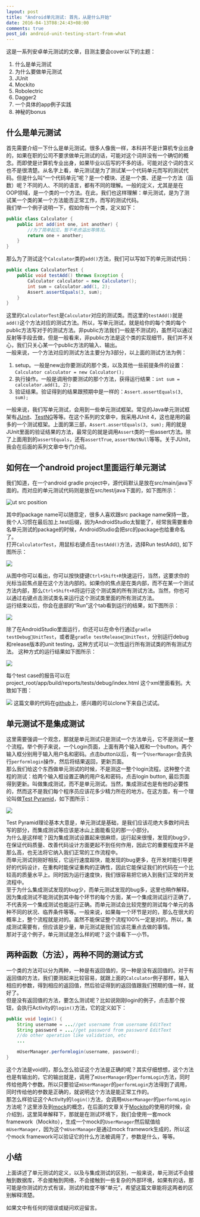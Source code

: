 ```yaml
---
layout: post
title: "Android单元测试: 首先，从是什么开始"
date: 2016-04-13T08:24:43+08:00
comments: true
post_id: android-unit-testing-start-from-what
---
```


这是一系列安卓单元测试的文章，目测主要会cover以下的主题：

1. 什么是单元测试
2. 为什么要做单元测试
3. JUnit
4. Mockito
5. Robolectric
6. Dagger2
7. 一个具体的app例子实践
8. 神秘的bonus

## 什么是单元测试
首先需要介绍一下什么是单元测试。很多人像我一样，本科并不是计算机专业出身的，如果在职的公司不要求做单元测试的话，可能对这个词并没有一个确切的概念。而即使是计算机专业出身，如果毕业以后写的不多的话，可能对这个词的含义也不是很清楚。从名字上看，单元测试是为了测试某一个代码单元而写的测试代码。但是什么叫“一个代码单元”呢？是一个模块、还是一个类、还是一个方法（函数）呢？不同的人、不同的语言，都有不同的理解。一般的定义，尤其是是在OOP领域，是一个类的一个方法。在此，我们也这样理解：单元测试，是为了测试某一个类的某一个方法能否正常工作，而写的测试代码。  
我们举一个例子说明一下，假如你有一个类，定义如下：

```java
public class Calculator {
    public int add(int one, int another) {
        //为了简单起见，暂不考虑溢出等情况。
        return one + another;
    }
}
```

那么为了测试这个`Calculator`类的`add()`方法，我们可以写如下的单元测试代码：

```java
public class CalculatorTest {
    public void testAdd() throws Exception {
        Calculator calculator = new Calculator();
        int sum = calculator.add(1, 2);
        Assert.assertEquals(3, sum);
    }
}
```

这里的`CalculatorTest`是`Calculator`对应的测试类。而这里的`testAdd()`就是`add()`这个方法对应的测试方法。所以，写单元测试，就是给你的每个类的每个public方法写对于的测试方法。非public方法我们一般是不测试的，虽然可以通过反射等手段去做，但是一般看来，非public方法是这个类的实现细节，我们并不关心，我们只关心某一个public方法的输入、输出。  
一般来说，一个方法对应的测试方法主要分为3部分，以上面的测试方法为例：

1. setup。一般是new出你要测试的那个类，以及其他一些前提条件的设置：`Calculator calculator = new Calculator();`
2. 执行操作。一般是调用你要测试的那个方法，获得运行结果：`int sum = calculator.add(1, 2);`
3. 验证结果。验证得到的结果跟预期中是一样的：`Assert.assertEquals(3, sum);`

一般来说，我们写单元测试，会用到一些单元测试框架。常见的Java单元测试框架有[JUnit](http://junit.org/junit4/)、[TestNG](http://testng.org/doc/index.html)等等。在这个系列的文章中，我采用JUnit 4，这也是用的最多的一个测试框架。上面的第三部，`Assert.assertEquals(3, sum);` 用的就是JUnit里面的验证结果的方法，最常见的就是调用`Assert`类的一些assert方法。除了上面用到的`assertEquals`，还有`assertTrue`, `assertNotNull`等等。关于JUnit，我会在后面的系列文章中专门介绍。

## 如何在一个android project里面运行单元测试

我们知道，在一个android gradle project中，源代码默认是放在src/main/java下面的。而对应的单元测试代码则是放在src/test/java下面的，如下图所示：

![ut src position](http://7xod3k.com1.z0.glb.clouddn.com/ykszhwpverjpiwlnutkgssuztopwhkoo)

其中的package name可以随意定，很多人喜欢跟src package name保持一致，我个人习惯在最后加上.test后缀，因为AndroidStudio太智能了，经常我需要重命名单元测试的package的时候，AndroidStudio会把src的package也给重命名了。  
打开`CalculatorTest`，用鼠标右键点击`testAdd()`方法，选择Run testAdd(), 如下图所示：

![](http://7xod3k.com1.z0.glb.clouddn.com/wcnytvwnygfojzjowhigubdmzrbbrjix)

从图中你可以看出，你可以按快捷键`Ctrl+Shift+R`快速运行，当然，这要求你的光标当前焦点是在这个方法内部的。如果你的焦点是在类内部，而不在某一个测试方法内部，那么`Ctrl+Shift+R`将运行这个测试类的所有测试方法。当然，你也可以通过右键点击测试类名来运行这个测试类里面的所有测试方法。  
运行结束以后，你会在底部的“Run”这个tab看到运行的结果，如下图所示：

![](http://7xod3k.com1.z0.glb.clouddn.com/kpscjaojwbuhmyiciefsyhwfccuialkz)

除了在AndroidStudio里面运行，你还可以在命令行通过`gradle testDebugUnitTest`，或者是`gradle testReleaseUnitTest`，分别运行debug和release版本的unit testing，这种方式可以一次性运行所有测试类的所有测试方法。 这种方式的运行结果如下图所示：

![](http://7xod3k.com1.z0.glb.clouddn.com/hfdcufppwnpkuhuxaqowjrcigdszmmiv)

每个test case的报告可以在project_root/app/build/reports/tests/debug/index.html 这个xml里面看到。大致如下图：

![](http://7xod3k.com1.z0.glb.clouddn.com/rbmvgkjgfnxyjbzktnsgwgkzwncduhut)
这篇文章的代码在[github](https://github.com/ChrisZou/android-unit-testing-tutorial)上，感兴趣的可以clone下来自己试试。

## 单元测试不是集成测试
这里需要强调一个观念，那就是单元测试只是测试一个方法单元，它不是测试一整个流程。举个例子来说，一个Login页面，上面有两个输入框和一个button。两个输入框分别用于输入用户名和密码。点击button以后，有一个`UserManager`会去执行`performlogin`操作，然后将结果返回，更新页面。  
那么我们给这个东西做单元测试的时候，不是测这一整个login流程。这种整个流程的测试：给两个输入框设置正确的用户名和密码，点击login button, 最后页面得到更新。叫做集成测试，而不是单元测试。当然，集成测试也是有他的必要性的，然而这不是我们每个程序员应该花多少精力所在的地方。在这方面，有一个理论叫做[Test Pyramid](http://martinfowler.com/bliki/TestPyramid.html)，如下图所示：

![](http://7xod3k.com1.z0.glb.clouddn.com/qtijqabixtlihxsuujkwnlzelrqnwqnz)

Test Pyramid理论基本大意是，单元测试是基础，是我们应该花绝大多数时间去写的部分，而集成测试等应该是冰山上面能看见的那一小部分。  
为什么是这样呢？因为集成测试设置起来很麻烦，运行起来很慢，发现的bug少，在保证代码质量、改善代码设计方面更起不到任何作用，因此它的重要程度并不是那么高，也无法将它纳入我们正常的工作流程中。  
而单元测试则刚好相反，它运行速度超快，能发现的bug更多，在开发时能引导更好的代码设计，在重构时能保证重构的正确性，因此它能保证我们的代码在一个比较高的质量水平上。同时因为运行速度快，我们很容易把它纳入到我们正常的开发流程中。  
至于为什么集成测试发现的bug少，而单元测试发现的bug多，这里也稍作解释，因为集成测试不能测试到其中每个环节的每个方面，某一个集成测试运行正确了，不代表另一个集成测试也能运行正确。而单元测试会比较完整的测试每个单元的各种不同的状况、临界条件等等。一般来说，如果每一个环节是对的，那么在很大的概率上，整个流程就是对的。虽然不能保证整个流程100%一定是对的。所以，集成测试需要有，但应该是少量，单元测试是我们应该花重点去做的事情。  
那对于这个例子，单元测试是怎么样的呢？这个请看下一小节。

## 两种函数（方法），两种不同的测试方式
一个类的方法可以分为两种，一种是有返回值的，另一种是没有返回值的。对于有返回值的方法，我们要测起来比较容易，就跟上面的`Calculator`例子那样，输入相应的参数，得到相应的返回值，然后验证得到的返回值跟我们预期的值一样，就好了。  
但是没有返回值的方法，要怎么测试呢？比如说刚刚login的例子，点击那个按钮，会执行Activity的`login()`方法，它的定义如下：

```java
public void login() {
    String username = ...//get username from username EditText
    String password = ...//get password from password EditText
    //do other operation like validation, etc
    ...

    mUserManager.performlogin(username, password);
}
```

这个方法是void的，那么怎么验证这个方法是正确的呢？其实仔细想想，这个方法也是有输出的，它的输出就是，调用了`mUserManager`的`performLogin`方法，同时传给他两个参数。所以只要验证`mUserManager`的`performLogin`方法得到了调用，同时传给他的参数是正确的，就说明这个方法是能正常工作的。  
那怎么样验证这个Activity的`login()`方法，会调用`mUserManager`的`performLogin`方法呢？这里涉及到[mock](https://en.wikipedia.org/wiki/Mock_object)的概念，在后面的文章关于[Mockito](http://mockito.org/)的使用的时候，会介绍到，这里简单解释下，那就是在测试环境下，我们会使用一套mock framework（Mockito），生成一个mock的`UserManager`然后赋值给`mUserManager`，因为这个`mUserManager`是通过mock framework生成的，所以这个mock framework可以验证它的什么方法被调用了，参数是什么，等等。

## 小结
上面讲述了单元测试的定义，以及与集成测试的区别，一般来说，单元测试不会接触到数据库，不会接触到网络，不会接触到一些复杂的外部环境，如果有的话，那可能是你测试的方式有误，测试的粒度不够“单元”，希望这篇文章能将这两者的区别解释清楚。

如果文中有任何的错误或疑问欢迎留言。
